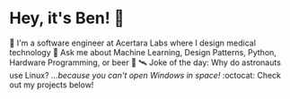 # Hey, it's Ben! :vulcan_salute:

:hospital: I'm a software engineer at Acertara Labs where I design medical technology
:speech_balloon: Ask me about Machine Learning, Design Patterns, Python, Hardware Programming, or beer :beer:
:artificial_satellite: Joke of the day: Why do astronauts use Linux? _...because you can't open Windows in space!_
:octocat: Check out my projects below!
